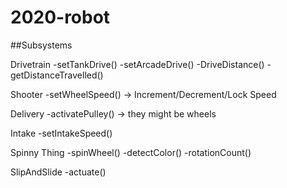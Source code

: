 # 2020-robot

##Subsystems

Drivetrain
-setTankDrive()
-setArcadeDrive()
-DriveDistance()
-getDistanceTravelled()

Shooter
-setWheelSpeed() -> Increment/Decrement/Lock Speed

Delivery
-activatePulley() -> they might be wheels

Intake
-setIntakeSpeed()

Spinny Thing
-spinWheel()
-detectColor()
-rotationCount()

SlipAndSlide
-actuate()
